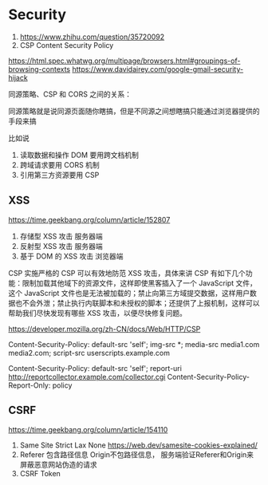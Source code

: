 # Security

1. https://www.zhihu.com/question/35720092
1. CSP Content Security Policy

https://html.spec.whatwg.org/multipage/browsers.html#groupings-of-browsing-contexts
https://www.davidairey.com/google-gmail-security-hijack


同源策略、CSP 和 CORS 之间的关系：

同源策略就是说同源页面随你瞎搞，但是不同源之间想瞎搞只能通过浏览器提供的手段来搞

比如说
1. 读取数据和操作 DOM 要用跨文档机制
2. 跨域请求要用 CORS 机制
3. 引用第三方资源要用 CSP

## XSS
https://time.geekbang.org/column/article/152807

1. 存储型 XSS 攻击 服务器端
1. 反射型 XSS 攻击 服务器端
1. 基于 DOM 的 XSS 攻击 浏览器端

CSP
实施严格的 CSP 可以有效地防范 XSS 攻击，具体来讲 CSP 有如下几个功能：限制加载其他域下的资源文件，这样即使黑客插入了一个 JavaScript 文件，这个 JavaScript 文件也是无法被加载的；禁止向第三方域提交数据，这样用户数据也不会外泄；禁止执行内联脚本和未授权的脚本；还提供了上报机制，这样可以帮助我们尽快发现有哪些 XSS 攻击，以便尽快修复问题。

https://developer.mozilla.org/zh-CN/docs/Web/HTTP/CSP

Content-Security-Policy: default-src 'self'; img-src *; media-src media1.com media2.com; script-src userscripts.example.com

Content-Security-Policy: default-src 'self'; report-uri http://reportcollector.example.com/collector.cgi
Content-Security-Policy-Report-Only: policy

## CSRF

https://time.geekbang.org/column/article/154110

1. Same Site Strict Lax None https://web.dev/samesite-cookies-explained/
1. Referer 包含路径信息 Origin不包路径信息， 服务端验证Referer和Origin来屏蔽恶意网站伪造的请求
1. CSRF Token
